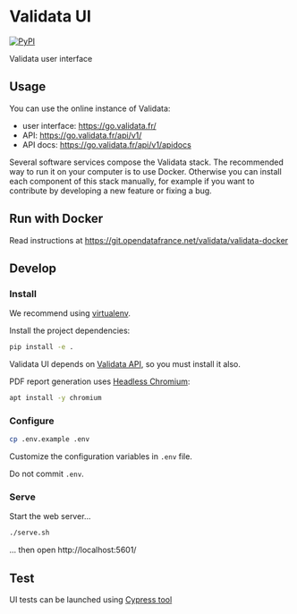 # Validata UI

[![PyPI](https://img.shields.io/pypi/v/validata-ui.svg)](https://pypi.python.org/pypi/validata-ui)

Validata user interface

## Usage

You can use the online instance of Validata:

- user interface: https://go.validata.fr/
- API: https://go.validata.fr/api/v1/
- API docs: https://go.validata.fr/api/v1/apidocs

Several software services compose the Validata stack. The recommended way to run it on your computer is to use Docker. Otherwise you can install each component of this stack manually, for example if you want to contribute by developing a new feature or fixing a bug.

## Run with Docker

Read instructions at https://git.opendatafrance.net/validata/validata-docker

## Develop

### Install

We recommend using [virtualenv](https://virtualenv.pypa.io/en/stable/).

Install the project dependencies:

```bash
pip install -e .
```

Validata UI depends on [Validata API](https://git.opendatafrance.net/validata/validata-api/), so you must install it also.

PDF report generation uses [Headless Chromium](https://chromium.googlesource.com/chromium/src/+/lkgr/headless/README.md):

```bash
apt install -y chromium
```

### Configure

```bash
cp .env.example .env
```

Customize the configuration variables in `.env` file.

Do not commit `.env`.

### Serve

Start the web server...

```bash
./serve.sh
```

... then open http://localhost:5601/

## Test

UI tests can be launched using [Cypress tool](https://www.cypress.io/)
